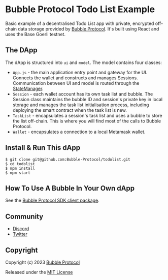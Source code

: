 # Bubble Protocol Todo List Example

Basic example of a decentralised Todo List app with private, encrypted off-chain data storage provided by [Bubble Protocol](https://github.com/Bubble-Protocol/bubble-sdk).  It's built using React and uses the Base Goerli testnet.

## The DApp

The dApp is structured into `ui` and `model`.  The model contains four classes:
- `App.js` - the main application entry point and gateway for the UI. Connects the wallet and constructs and manages Sessions. Communication between UI and model is routed through the [StateManager](src/model/utils/StateManager.js).
- `Session` - each wallet account has its own task list and bubble. The Session class maintains the bubble ID and session's private key in local storage and manages the task list initialisation process, including deploying the smart contract when the task list is new.
- `TaskList` - encapsulates a session's task list and uses a bubble to store the list off-chain.  This is where you will find most of the calls to Bubble Protocol.
- `Wallet` - encapsulates a connection to a local Metamask wallet.


## Install & Run This dApp

```
$ git clone git@github.com:Bubble-Protocol/todolist.git
$ cd todolist
$ npm install
$ npm start
```

## How To Use A Bubble In Your Own dApp

See the [Bubble Protocol SDK client package](https://github.com/Bubble-Protocol/bubble-sdk/tree/main/packages/client).

## Community

- [Discord](https://discord.gg/sSnvK5C)
- [Twitter](https://twitter.com/BubbleProtocol)

## Copyright

Copyright (c) 2023 [Bubble Protocol](https://bubbleprotocol.com)

Released under the [MIT License](LICENSE)